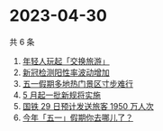 # 2023-04-30

共 6 条

<!-- BEGIN -->
<!-- 最后更新时间 Sun Apr 30 2023 15:06:04 GMT+0800 (China Standard Time) -->

1. [年轻人玩起「交换旅游」](https://www.zhihu.com/search?q=%E5%B9%B4%E8%BD%BB%E4%BA%BA%E7%8E%A9%E8%B5%B7%E3%80%8C%E4%BA%A4%E6%8D%A2%E6%97%85%E6%B8%B8%E3%80%8D)
1. [新冠检测阳性率波动增加](https://www.zhihu.com/search?q=%E6%96%B0%E5%86%A0%E6%A3%80%E6%B5%8B%E9%98%B3%E6%80%A7%E7%8E%87%E6%B3%A2%E5%8A%A8%E5%A2%9E%E5%8A%A0)
1. [五一假期多地热门景区寸步难行](https://www.zhihu.com/search?q=%E4%BA%94%E4%B8%80%E5%81%87%E6%9C%9F%E5%A4%9A%E5%9C%B0%E7%83%AD%E9%97%A8%E6%99%AF%E5%8C%BA%E5%AF%B8%E6%AD%A5%E9%9A%BE%E8%A1%8C)
1. [5 月起一批新规将实施](https://www.zhihu.com/search?q=5%20%E6%9C%88%E8%B5%B7%E4%B8%80%E6%89%B9%E6%96%B0%E8%A7%84%E5%B0%86%E5%AE%9E%E6%96%BD)
1. [国铁 29 日预计发送旅客 1950 万人次](https://www.zhihu.com/search?q=%E5%9B%BD%E9%93%81%2029%20%E6%97%A5%E9%A2%84%E8%AE%A1%E5%8F%91%E9%80%81%E6%97%85%E5%AE%A2%201950%20%E4%B8%87%E4%BA%BA%E6%AC%A1)
1. [今年「五一」假期你去哪儿了？](https://www.zhihu.com/search?q=%E4%BB%8A%E5%B9%B4%E3%80%8C%E4%BA%94%E4%B8%80%E3%80%8D%E5%81%87%E6%9C%9F%E4%BD%A0%E5%8E%BB%E5%93%AA%E5%84%BF%E4%BA%86%EF%BC%9F)

<!-- END -->
